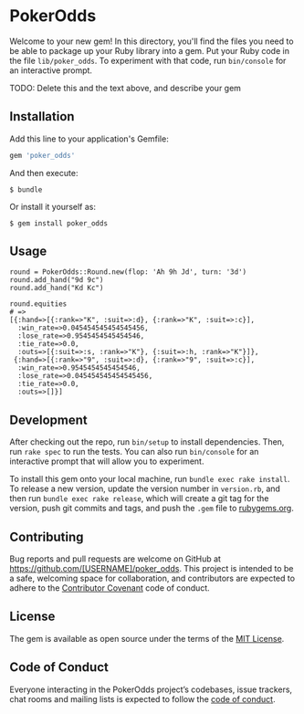 # PokerOdds

Welcome to your new gem! In this directory, you'll find the files you need to be able to package up your Ruby library into a gem. Put your Ruby code in the file `lib/poker_odds`. To experiment with that code, run `bin/console` for an interactive prompt.

TODO: Delete this and the text above, and describe your gem

## Installation

Add this line to your application's Gemfile:

```ruby
gem 'poker_odds'
```

And then execute:

    $ bundle

Or install it yourself as:

    $ gem install poker_odds

## Usage

```
round = PokerOdds::Round.new(flop: 'Ah 9h Jd', turn: '3d')
round.add_hand("9d 9c")
round.add_hand("Kd Kc")

round.equities
# =>
[{:hand=>[{:rank=>"K", :suit=>:d}, {:rank=>"K", :suit=>:c}],
  :win_rate=>0.045454545454545456,
  :lose_rate=>0.9545454545454546,
  :tie_rate=>0.0,
  :outs=>[{:suit=>:s, :rank=>"K"}, {:suit=>:h, :rank=>"K"}]},
 {:hand=>[{:rank=>"9", :suit=>:d}, {:rank=>"9", :suit=>:c}],
  :win_rate=>0.9545454545454546,
  :lose_rate=>0.045454545454545456,
  :tie_rate=>0.0,
  :outs=>[]}]

```

## Development

After checking out the repo, run `bin/setup` to install dependencies. Then, run `rake spec` to run the tests. You can also run `bin/console` for an interactive prompt that will allow you to experiment.

To install this gem onto your local machine, run `bundle exec rake install`. To release a new version, update the version number in `version.rb`, and then run `bundle exec rake release`, which will create a git tag for the version, push git commits and tags, and push the `.gem` file to [rubygems.org](https://rubygems.org).

## Contributing

Bug reports and pull requests are welcome on GitHub at https://github.com/[USERNAME]/poker_odds. This project is intended to be a safe, welcoming space for collaboration, and contributors are expected to adhere to the [Contributor Covenant](http://contributor-covenant.org) code of conduct.

## License

The gem is available as open source under the terms of the [MIT License](https://opensource.org/licenses/MIT).

## Code of Conduct

Everyone interacting in the PokerOdds project’s codebases, issue trackers, chat rooms and mailing lists is expected to follow the [code of conduct](https://github.com/[USERNAME]/poker_odds/blob/master/CODE_OF_CONDUCT.md).
